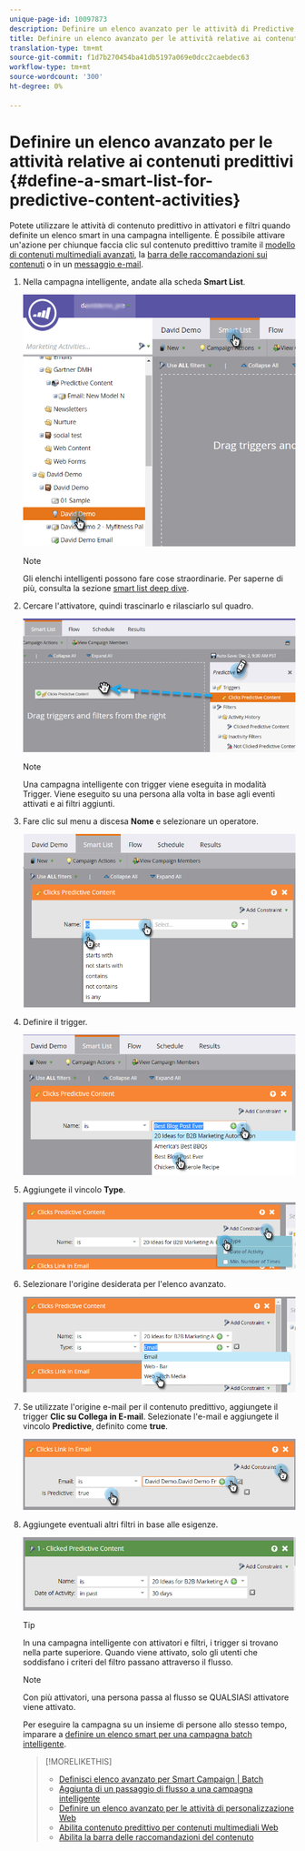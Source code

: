 ```yaml
---
unique-page-id: 10097873
description: Definire un elenco avanzato per le attività di Predictive Content - Marketo Docs - Documentazione prodotto
title: Definire un elenco avanzato per le attività relative ai contenuti predittivi
translation-type: tm+mt
source-git-commit: f1d7b270454ba41db5197a069e0dcc2caebdec63
workflow-type: tm+mt
source-wordcount: '300'
ht-degree: 0%

---
```



# Definire un elenco avanzato per le attività relative ai contenuti predittivi {#define-a-smart-list-for-predictive-content-activities}

Potete utilizzare le attività di contenuto predittivo in attivatori e filtri quando definite un elenco smart in una campagna intelligente. È possibile attivare un&#39;azione per chiunque faccia clic sul contenuto predittivo tramite il [modello di contenuti multimediali avanzati](/help/marketo/product-docs/predictive-content/enabling-predictive-content/enable-predictive-content-for-web-rich-media.md), la [barra delle raccomandazioni sui contenuti](/help/marketo/product-docs/predictive-content/enabling-predictive-content/enable-the-content-recommendation-bar.md) o in un [messaggio e-mail](/help/marketo/product-docs/predictive-content/enabling-predictive-content/enable-predictive-content-in-emails.md).

1. Nella campagna intelligente, andate alla scheda **Smart List**.

   ![](assets/smart-list-1.png)

   >[!NOTE]
   >
   >Gli elenchi intelligenti possono fare cose straordinarie. Per saperne di più, consulta la sezione [smart list deep dive](/help/marketo/product-docs/core-marketo-concepts/smart-campaigns/understanding-smart-campaigns.md).

1. Cercare l&#39;attivatore, quindi trascinarlo e rilasciarlo sul quadro.

   ![](assets/smart-list-drag-trigger-hands.png)

   >[!NOTE]
   >
   >Una campagna intelligente con trigger viene eseguita in modalità Trigger. Viene eseguito su una persona alla volta in base agli eventi attivati e ai filtri aggiunti.

1. Fare clic sul menu a discesa **Nome** e selezionare un operatore.

   ![](assets/smart-list-dropdown-hands.png)

1. Definire il trigger.

   ![](assets/smart-lislt-select-content-hands.png)

1. Aggiungete il vincolo **Type**.

   ![](assets/clicks-predictive-content-add-constraint-hands.png)

1. Selezionare l&#39;origine desiderata per l&#39;elenco avanzato.

   ![](assets/pc-add-constraint.png)

1. Se utilizzate l&#39;origine e-mail per il contenuto predittivo, aggiungete il trigger **Clic su Collega in E-mail**. Selezionate l&#39;e-mail e aggiungete il vincolo **Predictive**, definito come **true**.

   ![](assets/clicks-link-in-email-trigger-hands.png)

1. Aggiungete eventuali altri filtri in base alle esigenze.

   ![](assets/clicked-predictive-content-filter.png)

   >[!TIP]
   >
   >In una campagna intelligente con attivatori e filtri, i trigger si trovano nella parte superiore. Quando viene attivato, solo gli utenti che soddisfano i criteri del filtro passano attraverso il flusso.

   >[!NOTE]
   >
   >Con più attivatori, una persona passa al flusso se QUALSIASI attivatore viene attivato.

   Per eseguire la campagna su un insieme di persone allo stesso tempo, imparare a [definire un elenco smart per una campagna batch intelligente](/help/marketo/product-docs/core-marketo-concepts/smart-campaigns/creating-a-smart-campaign/define-smart-list-for-smart-campaign-batch.md).

   >[!MORELIKETHIS]
   >
   >* [Definisci elenco avanzato per Smart Campaign | Batch](/help/marketo/product-docs/core-marketo-concepts/smart-campaigns/creating-a-smart-campaign/define-smart-list-for-smart-campaign-batch.md)
   >* [Aggiunta di un passaggio di flusso a una campagna intelligente](/help/marketo/product-docs/core-marketo-concepts/smart-campaigns/flow-actions/add-a-flow-step-to-a-smart-campaign.md)
   >* [Definire un elenco avanzato per le attività di personalizzazione Web](/help/marketo/product-docs/web-personalization/working-with-web-campaigns/define-a-smart-list-for-web-personalization-activities.md)
   >* [Abilita contenuto predittivo per contenuti multimediali Web](/help/marketo/product-docs/predictive-content/enabling-predictive-content/enable-predictive-content-for-web-rich-media.md)
   >* [Abilita la barra delle raccomandazioni del contenuto](/help/marketo/product-docs/predictive-content/enabling-predictive-content/enable-the-content-recommendation-bar.md)

